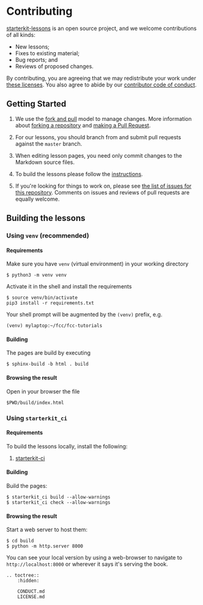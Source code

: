 # Contributing

[starterkit-lessons][repo] is an open source project, and we welcome contributions of all kinds:

* New lessons;
* Fixes to existing material;
* Bug reports; and
* Reviews of proposed changes.

By contributing, you are agreeing that we may redistribute your work under [these licenses][license].
You also agree to abide by our [contributor code of conduct][conduct].

## Getting Started

1.  We use the [fork and pull][gh-fork-pull] model to manage changes.
    More information about [forking a repository][gh-fork] and [making a Pull Request][gh-pull].

2.  For our lessons, you should branch from and submit pull requests against the `master` branch.

3.  When editing lesson pages, you need only commit changes to the Markdown source files.

4.  To build the lessons please follow the [instructions](#building-the-lessons).

5.  If you're looking for things to work on, please see [the list of issues for this repository][issues].
    Comments on issues and reviews of pull requests are equally welcome.

## Building the lessons

### Using `venv` (recommended)

#### Requirements
Make sure you have `venv` (virtual environment) in your working directory
```
$ python3 -m venv venv
```
Activate it in the shell and install the requirements
```
$ source venv/bin/activate
pip3 install -r requirements.txt
```
Your shell prompt will be augmented by the `(venv)` prefix, e.g.
```
(venv) mylaptop:~/fcc/fcc-tutorials
```

#### Building
The pages are build by executing
```
$ sphinx-build -b html . build
```

#### Browsing the result
Open in your browser the file
```
$PWD/build/index.html
```

### Using `starterkit_ci`

#### Requirements

To build the lessons locally, install the following:

1. [starterkit-ci](https://pypi.org/project/starterkit-ci/)

#### Building
Build the pages:

```shell
$ starterkit_ci build --allow-warnings
$ starterkit_ci check --allow-warnings
```

#### Browsing the result
Start a web server to host them:

```shell
$ cd build
$ python -m http.server 8000
```
You can see your local version by using a web-browser to navigate to `http://localhost:8000` or wherever it says it's serving the book.

[conduct]: CONDUCT.md
[repo]: https://github.com/HEP-FCC/fcc-tutorials
[issues]: https://github.com/HEP-FCC/fcc-tutorials/issues
[license]: LICENSE.md
[pro-git-chapter]: http://git-scm.com/book/en/v2/GitHub-Contributing-to-a-Project
[gh-fork]: https://help.github.com/en/articles/fork-a-repo
[gh-pull]: https://help.github.com/en/articles/about-pull-requests
[gh-fork-pull]: https://reflectoring.io/github-fork-and-pull/


```{eval-rst}
.. toctree::
    :hidden:

    CONDUCT.md
    LICENSE.md
```
